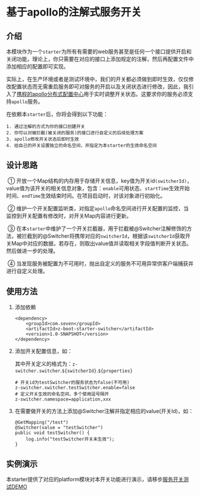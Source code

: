 # 基于apollo的注解式服务开关

## 介绍

​	本模块作为一个`starter`为所有有需要的web服务甚至是任何一个接口提供开启和关闭功能，理论上，你只需要在对应的接口上添加规定的注解，然后再配置文件中添加相应的配置即可实现。

​	实际上，在生产环境或者是测试环境中，我们的开关都必须做到即时生效，仅仅修改配置状态而无需重启服务即可对服务的开启以及关闭状态进行修改，因此，我引入了[携程的apollo分布式配置中心](https://github.com/ctripcorp/apollo)用于实时调整开关状态。这要求你的服务必须支持`apollo`服务。

在依赖本`starter`后，你将会得到以下功能：

```
1. 通过注解的方式为你的接口创建开关
2. 你可以对被拦截(被关闭的服务)的接口进行自定义的后续处理方案
3. apollo修改开关状态后即时生效
4. 给自己的开关设置独立的命名空间，并指定为本starter的生效命名空间
```

## 设计思路

​	① 开放一个Map结构的内存用于存储开关信息，key值为开关id`(switcherId)`，value值为该开关的相关信息对象，包含：`enable`可用状态、`startTime`生效开始时间、`endTime`生效结束时间。在项目启动时，对该对象进行初始化。

​	② 维护一个开关配置监听类，对指定`apollo`命名空间进行开关配置的监控，当监控到开关配置有修改时，对开关Map内容进行更新。

​	③ 在本`starter`中维护了一个开关拦截器，用于拦截被@Switcher注解修饰的方法，被拦截到的@Switcher将携带对应的`switcherId`，根据该`switcherId`获取开关Map中对应的数据，若存在，则取出value值并读取相关字段值判断开关状态。然后做进一步的处理。

​	④ 当发现服务被配置为不可用时，抛出自定义的服务不可用异常供客户端捕获并进行自定义处理。

## 使用方法

1. 添加依赖

   ```
   <dependency>
       <groupId>com.seven</groupId>
       <artifactId>z-boot-starter-switcher</artifactId>
       <version>1.0-SNAPSHOT</version>
   </dependency>
   ```

2. 添加开关配置信息，如：

   其中开关定义的格式为：`z-switcher.switcher`.`${switcherId}`.`${properties}`

   ```
   # 开关id为testSwitcher的服务状态为false(不可用)
   z-switcher.switcher.testSwitcher.enable=false
   # 定义开关生效的命名空间，多个使用逗号隔开
   z-switcher.namespace=application,xxx
   ```

3. 在需要做开关的方法上添加@Switcher注解并指定相应的value(开关Id)，如：

   ```
   @GetMapping("/test")
   @Switcher(value = "testSwitcher")
   public void testSwitcher() {
       log.info("testSwitcher开关未生效");
   }
   ```

## 实例演示

本starter提供了对应的platform模块对本开关功能进行演示，请移步[服务开关测试DEMO](https://github.com/zhangxianwen2/z-parent/tree/master/z-boot-starter-switcher-platform)

